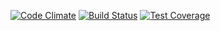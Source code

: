 [![Code Climate](https://codeclimate.com/github/backdesk/resume/badges/gpa.svg)](https://codeclimate.com/github/backdesk/resume) [![Build Status](https://travis-ci.org/backdesk/backdesk.trumpet.svg?branch=master)](https://travis-ci.org/backdesk/backdesk.trumpet) [![Test Coverage](https://codeclimate.com/github/backdesk/resume/badges/coverage.svg)](https://codeclimate.com/github/backdesk/resume)
